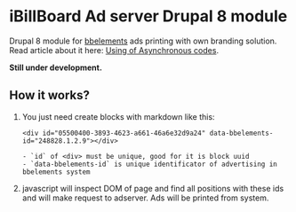 # iBillBoard Ad server Drupal 8 module

Drupal 8 module for [bbelements](http://eu.bbelements.com/login.bb?url=%2Fenter%2F) ads printing with own branding solution.
Read article about it here: [Using of Asynchronous codes](http://help.billboard.cz/xwiki/bin/view/AdServer+v2/UsageAsynCodes?language=en).

**Still under development.**

## How it works?

1. You just need create blocks with markdown like this:


    ```
    <div id="05500400-3893-4623-a661-46a6e32d9a24" data-bbelements-id="248828.1.2.9"></div>
            
    - `id` of <div> must be unique, good for it is block uuid
    - `data-bbelements-id` is unique identificator of advertising in bbelements system
    ```

    
2. javascript will inspect DOM of page and find all positions with these ids and will make request to adserver. Ads will be printed from system. 

